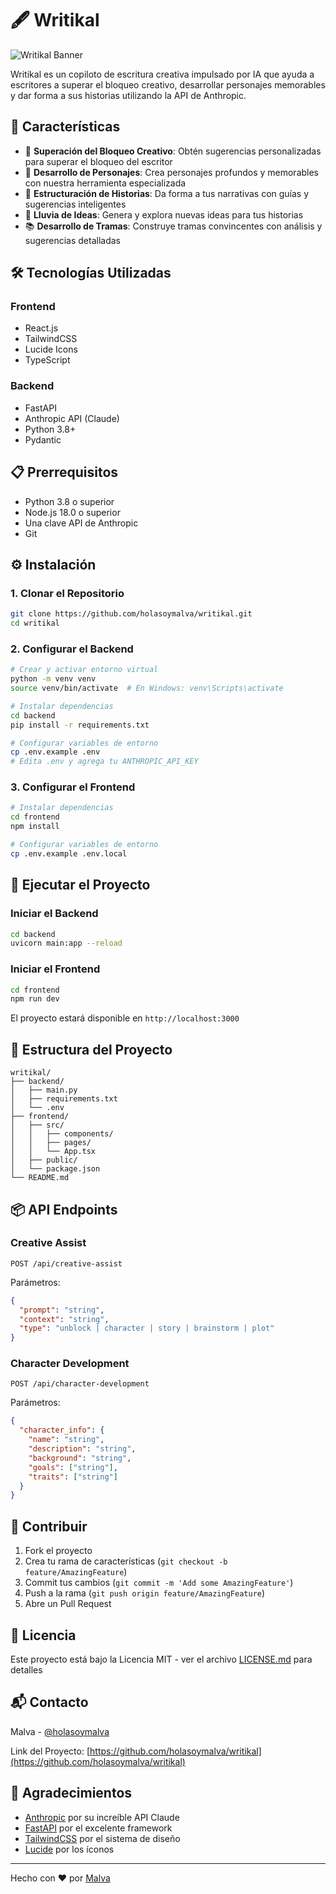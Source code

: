 # 🖋 Writikal

![Writikal Banner](public/banner.png)

Writikal es un copiloto de escritura creativa impulsado por IA que ayuda a escritores a superar el bloqueo creativo, desarrollar personajes memorables y dar forma a sus historias utilizando la API de Anthropic.

## 🚀 Características

- 📝 **Superación del Bloqueo Creativo**: Obtén sugerencias personalizadas para superar el bloqueo del escritor
- 👥 **Desarrollo de Personajes**: Crea personajes profundos y memorables con nuestra herramienta especializada
- 📖 **Estructuración de Historias**: Da forma a tus narrativas con guías y sugerencias inteligentes
- 🧠 **Lluvia de Ideas**: Genera y explora nuevas ideas para tus historias
- 📚 **Desarrollo de Tramas**: Construye tramas convincentes con análisis y sugerencias detalladas

## 🛠️ Tecnologías Utilizadas

### Frontend
- React.js
- TailwindCSS
- Lucide Icons
- TypeScript

### Backend
- FastAPI
- Anthropic API (Claude)
- Python 3.8+
- Pydantic

## 📋 Prerrequisitos

- Python 3.8 o superior
- Node.js 18.0 o superior
- Una clave API de Anthropic
- Git

## ⚙️ Instalación

### 1. Clonar el Repositorio

```bash
git clone https://github.com/holasoymalva/writikal.git
cd writikal
```

### 2. Configurar el Backend

```bash
# Crear y activar entorno virtual
python -m venv venv
source venv/bin/activate  # En Windows: venv\Scripts\activate

# Instalar dependencias
cd backend
pip install -r requirements.txt

# Configurar variables de entorno
cp .env.example .env
# Edita .env y agrega tu ANTHROPIC_API_KEY
```

### 3. Configurar el Frontend

```bash
# Instalar dependencias
cd frontend
npm install

# Configurar variables de entorno
cp .env.example .env.local
```

## 🚀 Ejecutar el Proyecto

### Iniciar el Backend

```bash
cd backend
uvicorn main:app --reload
```

### Iniciar el Frontend

```bash
cd frontend
npm run dev
```

El proyecto estará disponible en `http://localhost:3000`

## 📁 Estructura del Proyecto

```
writikal/
├── backend/
│   ├── main.py
│   ├── requirements.txt
│   └── .env
├── frontend/
│   ├── src/
│   │   ├── components/
│   │   ├── pages/
│   │   └── App.tsx
│   ├── public/
│   └── package.json
└── README.md
```

## 📦 API Endpoints

### Creative Assist
```http
POST /api/creative-assist
```
Parámetros:
```json
{
  "prompt": "string",
  "context": "string",
  "type": "unblock | character | story | brainstorm | plot"
}
```

### Character Development
```http
POST /api/character-development
```
Parámetros:
```json
{
  "character_info": {
    "name": "string",
    "description": "string",
    "background": "string",
    "goals": ["string"],
    "traits": ["string"]
  }
}
```

## 🤝 Contribuir

1. Fork el proyecto
2. Crea tu rama de características (`git checkout -b feature/AmazingFeature`)
3. Commit tus cambios (`git commit -m 'Add some AmazingFeature'`)
4. Push a la rama (`git push origin feature/AmazingFeature`)
5. Abre un Pull Request

## 📄 Licencia

Este proyecto está bajo la Licencia MIT - ver el archivo [LICENSE.md](LICENSE.md) para detalles

## 📬 Contacto

Malva - [@holasoymalva](https://twitter.com/holasoymalva) 

Link del Proyecto: [https://github.com/holasoymalva/writikal](https://github.com/holasoymalva/writikal)

## 🙏 Agradecimientos

- [Anthropic](https://www.anthropic.com/) por su increíble API Claude
- [FastAPI](https://fastapi.tiangolo.com/) por el excelente framework
- [TailwindCSS](https://tailwindcss.com/) por el sistema de diseño
- [Lucide](https://lucide.dev/) por los íconos

---
Hecho con ❤️ por [Malva](https://github.com/holasoymalva)
